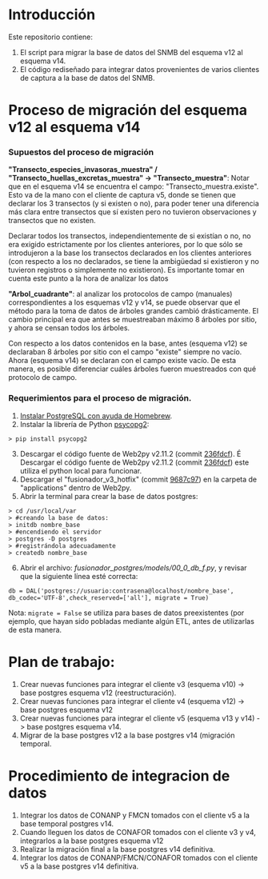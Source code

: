 # Introducción

Este repositorio contiene:
1. El script para migrar la base de datos del SNMB del esquema v12 al esquema v14.
2. El código rediseñado para integrar datos provenientes de varios clientes de captura a la base de datos del SNMB.

#  Proceso de migración del esquema v12 al esquema v14

### Supuestos del proceso de migración

__"Transecto_especies_invasoras_muestra" / "Transecto_huellas_excretas_muestra" -> "Transecto_muestra"__: Notar que en el esquema v14 se encuentra el campo: "Transecto_muestra.existe". Esto va de la mano con el cliente de captura v5, donde se tienen que declarar los 3 transectos (y si existen o no), para poder tener una diferencia más clara entre transectos que sí existen pero no tuvieron observaciones y transectos que no existen.

Declarar todos los transectos, independientemente de si existían o no, no era exigido estrictamente por los clientes  anteriores, por lo que sólo se introdujeron a la base los transectos declarados en los clientes anteriores (con respecto a los
no declarados, se tiene la ambigüedad si existieron y no tuvieron registros o simplemente no existieron). Es importante tomar en cuenta este punto a la hora de analizar los datos

__"Arbol_cuadrante"__: al analizar los protocolos de campo (manuales) correspondientes a los esquemas v12 y v14, se puede observar que el método para la toma de datos de árboles grandes cambió drásticamente. El cambio principal era que antes se muestreaban máximo 8 árboles por sitio, y ahora se censan todos los árboles.

Con respecto a los datos contenidos en la base, antes (esquema v12) se declaraban 8 árboles por sitio con el campo "existe" siempre no vacío. Ahora (esquema v14) se declaran con el campo existe vacío. De esta manera, es posible diferenciar cuáles árboles fueron muestreados con qué protocolo de campo.

### Requerimientos para el proceso de migración.

1. [Instalar PostgreSQL con ayuda de Homebrew](https://marcinkubala.wordpress.com/2013/11/11/postgresql-on-os-x-mavericks/).
2. Instalar la librería de Python [psycopg2](http://initd.org/psycopg/):
```
> pip install psycopg2
```

3. Descargar el código fuente de Web2py v2.11.2 (commit [236fdcf](https://github.com/web2py/web2py/commit/236fdcfafc60436c23d0ed5ce6e04eb1e1cde4b1)). É
Descargar el código fuente de Web2py v2.11.2 (commit [236fdcf](https://github.com/web2py/web2py/commit/236fdcfafc60436c23d0ed5ce6e04eb1e1cde4b1)) este utiliza el python local para funcionar.
4. Descargar el "fusionador_v3_hotfix" (commit [9687c97](https://github.com/fpardourrutia/fusionador_snmb/commit/9687c9764d2430f7bd153aa3b1688058742b5bb6)) en la carpeta de "applications" dentro de Web2py.
5. Abrir la terminal para crear la base de datos postgres:
```
> cd /usr/local/var
> #creando la base de datos:
> initdb nombre_base
> #encendiendo el servidor
> postgres -D postgres
> #registrándola adecuadamente
> createdb nombre_base
```
6. Abrir el archivo: *fusionador_postgres/models/00_0_db_f.py*, y revisar que la siguiente línea esté correcta:
```
db = DAL('postgres://usuario:contrasena@localhost/nombre_base', db_codec='UTF-8',check_reserved=['all'], migrate = True)
```
Nota: `migrate = False` se utiliza para bases de datos preexistentes (por ejemplo, que hayan sido pobladas mediante algún ETL,
antes de utilizarlas de esta manera.

# Plan de trabajo:

1. Crear nuevas funciones para integrar el cliente v3 (esquema v10) -> base postgres esquema v12 (reestructuración).
2. Crear nuevas funciones para integrar el cliente v4 (esquema v12) -> base postgres esquema v12
3. Crear nuevas funciones para integrar el cliente v5 (esquema v13 y v14) -> base postgres esquema v14.
4. Migrar de la base postgres v12 a la base postgres v14 (migración temporal.

# Procedimiento de integracion de datos

1. Integrar los datos de CONANP y FMCN tomados con el cliente v5 a la base temporal postgres v14.
2. Cuando lleguen los datos de CONAFOR tomados con el cliente v3 y v4, integrarlos a la base postgres esquema v12
3. Realizar la migración final a la base postgres v14 definitiva.
4. Integrar los datos de CONANP/FMCN/CONAFOR tomados con el cliente v5 a la base postgres v14 definitiva.


